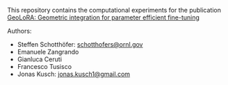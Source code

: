 This repository contains the computational experiments for the publication 
[GeoLoRA: Geometric integration for parameter efficient fine-tuning](https://arxiv.org/abs/2410.18720)


Authors: 

* Steffen Schotthöfer: schotthofers@ornl.gov
* Emanuele Zangrando
* Gianluca Ceruti
* Francesco Tusisco
* Jonas Kusch: jonas.kusch1@gmail.com
